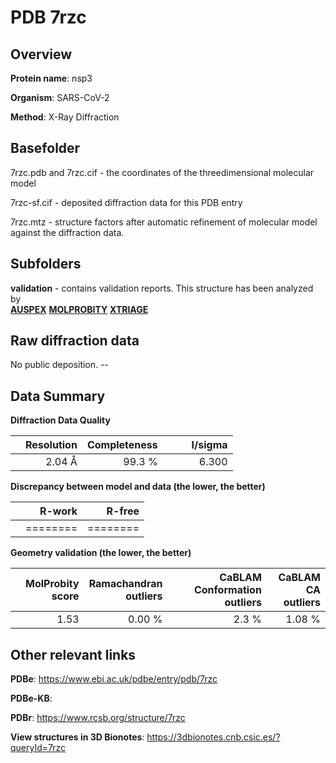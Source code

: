 # PDB 7rzc

## Overview

**Protein name**: nsp3

**Organism**: SARS-CoV-2

**Method**: X-Ray Diffraction



## Basefolder

7rzc.pdb and 7rzc.cif - the coordinates of the threedimensional molecular model

7rzc-sf.cif - deposited diffraction data for this PDB entry

7rzc.mtz - structure factors after automatic refinement of molecular model against the diffraction data.

## Subfolders





**validation** - contains validation reports. This structure has been analyzed by <br>[**AUSPEX**](https://github.com/thorn-lab/coronavirus_structural_task_force/tree/master/pdb/nsp3/SARS-CoV-2/7rzc/validation/auspex)  [**MOLPROBITY**](https://github.com/thorn-lab/coronavirus_structural_task_force/tree/master/pdb/nsp3/SARS-CoV-2/7rzc/validation/molprobity) [**XTRIAGE**](https://github.com/thorn-lab/coronavirus_structural_task_force/blob/master/pdb/nsp3/SARS-CoV-2/7rzc/validation/Xtriage_output.log)   



## Raw diffraction data

No public deposition. --<br> 

## Data Summary
**Diffraction Data Quality**

|   | Resolution | Completeness| I/sigma |
|---|-------------:|----------------:|--------------:|
|   |2.04 Å|99.3  %|<img width=50/>6.300|

**Discrepancy between model and data (the lower, the better)**

|   | **R-work**| **R-free**   
|---|-------------:|----------------:|           
||========|========|

**Geometry validation (the lower, the better)**

|   |**MolProbity<br>score**| **Ramachandran<br>outliers** | **CaBLAM<br>Conformation outliers** | **CaBLAM<br>CA outliers** |
|---|-------------:|----------------:|----------------:|----------------:|
||  1.53|  0.00 %|2.3 %|1.08 %|

 

 



## Other relevant links 
**PDBe**:  https://www.ebi.ac.uk/pdbe/entry/pdb/7rzc

**PDBe-KB**:  
 
**PDBr**: https://www.rcsb.org/structure/7rzc 

**View structures in 3D Bionotes**: https://3dbionotes.cnb.csic.es/?queryId=7rzc

